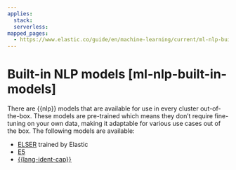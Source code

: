 ```yaml
---
applies:
  stack:
  serverless:
mapped_pages:
  - https://www.elastic.co/guide/en/machine-learning/current/ml-nlp-built-in-models.html
---
```


# Built-in NLP models [ml-nlp-built-in-models]

There are {{nlp}} models that are available for use in every cluster out-of-the-box. These models are pre-trained which means they don’t require fine-tuning on your own data, making it adaptable for various use cases out of the box. The following models are available:

* [ELSER](ml-nlp-elser.md) trained by Elastic
* [E5](ml-nlp-e5.md)
* [{{lang-ident-cap}}](ml-nlp-lang-ident.md)
